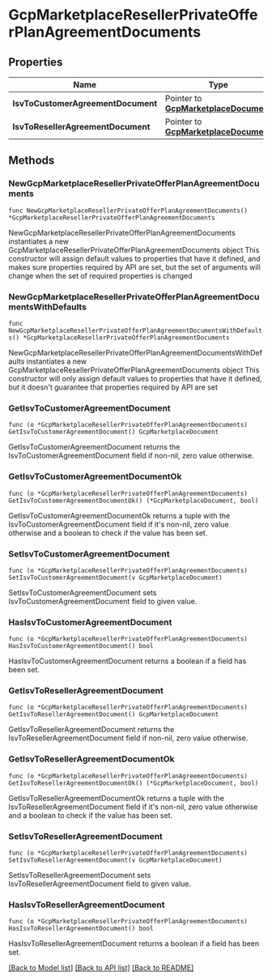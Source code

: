 # GcpMarketplaceResellerPrivateOfferPlanAgreementDocuments

## Properties

Name | Type | Description | Notes
------------ | ------------- | ------------- | -------------
**IsvToCustomerAgreementDocument** | Pointer to [**GcpMarketplaceDocument**](GcpMarketplaceDocument.md) |  | [optional] 
**IsvToResellerAgreementDocument** | Pointer to [**GcpMarketplaceDocument**](GcpMarketplaceDocument.md) |  | [optional] 

## Methods

### NewGcpMarketplaceResellerPrivateOfferPlanAgreementDocuments

`func NewGcpMarketplaceResellerPrivateOfferPlanAgreementDocuments() *GcpMarketplaceResellerPrivateOfferPlanAgreementDocuments`

NewGcpMarketplaceResellerPrivateOfferPlanAgreementDocuments instantiates a new GcpMarketplaceResellerPrivateOfferPlanAgreementDocuments object
This constructor will assign default values to properties that have it defined,
and makes sure properties required by API are set, but the set of arguments
will change when the set of required properties is changed

### NewGcpMarketplaceResellerPrivateOfferPlanAgreementDocumentsWithDefaults

`func NewGcpMarketplaceResellerPrivateOfferPlanAgreementDocumentsWithDefaults() *GcpMarketplaceResellerPrivateOfferPlanAgreementDocuments`

NewGcpMarketplaceResellerPrivateOfferPlanAgreementDocumentsWithDefaults instantiates a new GcpMarketplaceResellerPrivateOfferPlanAgreementDocuments object
This constructor will only assign default values to properties that have it defined,
but it doesn't guarantee that properties required by API are set

### GetIsvToCustomerAgreementDocument

`func (o *GcpMarketplaceResellerPrivateOfferPlanAgreementDocuments) GetIsvToCustomerAgreementDocument() GcpMarketplaceDocument`

GetIsvToCustomerAgreementDocument returns the IsvToCustomerAgreementDocument field if non-nil, zero value otherwise.

### GetIsvToCustomerAgreementDocumentOk

`func (o *GcpMarketplaceResellerPrivateOfferPlanAgreementDocuments) GetIsvToCustomerAgreementDocumentOk() (*GcpMarketplaceDocument, bool)`

GetIsvToCustomerAgreementDocumentOk returns a tuple with the IsvToCustomerAgreementDocument field if it's non-nil, zero value otherwise
and a boolean to check if the value has been set.

### SetIsvToCustomerAgreementDocument

`func (o *GcpMarketplaceResellerPrivateOfferPlanAgreementDocuments) SetIsvToCustomerAgreementDocument(v GcpMarketplaceDocument)`

SetIsvToCustomerAgreementDocument sets IsvToCustomerAgreementDocument field to given value.

### HasIsvToCustomerAgreementDocument

`func (o *GcpMarketplaceResellerPrivateOfferPlanAgreementDocuments) HasIsvToCustomerAgreementDocument() bool`

HasIsvToCustomerAgreementDocument returns a boolean if a field has been set.

### GetIsvToResellerAgreementDocument

`func (o *GcpMarketplaceResellerPrivateOfferPlanAgreementDocuments) GetIsvToResellerAgreementDocument() GcpMarketplaceDocument`

GetIsvToResellerAgreementDocument returns the IsvToResellerAgreementDocument field if non-nil, zero value otherwise.

### GetIsvToResellerAgreementDocumentOk

`func (o *GcpMarketplaceResellerPrivateOfferPlanAgreementDocuments) GetIsvToResellerAgreementDocumentOk() (*GcpMarketplaceDocument, bool)`

GetIsvToResellerAgreementDocumentOk returns a tuple with the IsvToResellerAgreementDocument field if it's non-nil, zero value otherwise
and a boolean to check if the value has been set.

### SetIsvToResellerAgreementDocument

`func (o *GcpMarketplaceResellerPrivateOfferPlanAgreementDocuments) SetIsvToResellerAgreementDocument(v GcpMarketplaceDocument)`

SetIsvToResellerAgreementDocument sets IsvToResellerAgreementDocument field to given value.

### HasIsvToResellerAgreementDocument

`func (o *GcpMarketplaceResellerPrivateOfferPlanAgreementDocuments) HasIsvToResellerAgreementDocument() bool`

HasIsvToResellerAgreementDocument returns a boolean if a field has been set.


[[Back to Model list]](../README.md#documentation-for-models) [[Back to API list]](../README.md#documentation-for-api-endpoints) [[Back to README]](../README.md)


